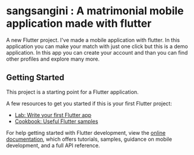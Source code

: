 # sangsangini : A matrimonial mobile application made with flutter

A new Flutter project.
I've made a mobile application with flutter.
In this application you can make your match with just one click but this is a demo application.
In this app you can create your account and than you can find other profiles and explore many more.

## Getting Started

This project is a starting point for a Flutter application.

A few resources to get you started if this is your first Flutter project:

- [Lab: Write your first Flutter app](https://docs.flutter.dev/get-started/codelab)
- [Cookbook: Useful Flutter samples](https://docs.flutter.dev/cookbook)

For help getting started with Flutter development, view the
[online documentation](https://docs.flutter.dev/), which offers tutorials,
samples, guidance on mobile development, and a full API reference.
